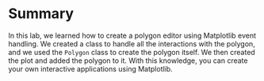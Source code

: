 # Summary

In this lab, we learned how to create a polygon editor using Matplotlib event handling. We created a class to handle all the interactions with the polygon, and we used the `Polygon` class to create the polygon itself. We then created the plot and added the polygon to it. With this knowledge, you can create your own interactive applications using Matplotlib.
